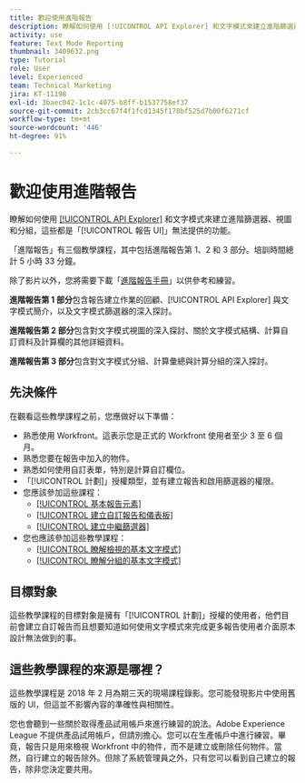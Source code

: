 ```yaml
---
title: 歡迎使用進階報告
description: 瞭解如何使用 [!UICONTROL API Explorer] 和文字模式來建立進階篩選器、視圖和分組，這些均是「[!UICONTROL 報告 UI]」無法提供的功能。
activity: use
feature: Text Mode Reporting
thumbnail: 3409632.png
type: Tutorial
role: User
level: Experienced
team: Technical Marketing
jira: KT-11198
exl-id: 3baec042-1c1c-4075-b8ff-b1537758ef37
source-git-commit: 2cb3cc67f4f1fcd1345f178bf525d7b00f6271cf
workflow-type: tm+mt
source-wordcount: '446'
ht-degree: 91%

---
```


# 歡迎使用進階報告

瞭解如何使用 [[!UICONTROL API Explorer]](https://developer.adobe.com/workfront/api-explorer/) 和文字模式來建立進階篩選器、視圖和分組，這些都是「[!UICONTROL 報告 UI]」無法提供的功能。

「進階報告」有三個教學課程，其中包括進階報告第 1、2 和 3 部分。培訓時間總計 5 小時 33 分鐘。

除了影片以外，您將需要下載「[進階報告手冊](/help/assets/advanced-reporting-manual.pdf)」以供參考和練習。

**進階報告第 1 部分**&#x200B;包含報告建立作業的回顧、[!UICONTROL API Explorer] 與文字模式簡介，以及文字模式篩選器的深入探討。

**進階報告第 2 部分**&#x200B;包含對文字模式視圖的深入探討、關於文字模式結構、計算自訂資料及計算欄的其他詳細資料。

**進階報告第 3 部分**&#x200B;包含對文字模式分組、計算彙總與計算分組的深入探討。

## 先決條件

在觀看這些教學課程之前，您應做好以下準備：

* 熟悉使用 Workfront。這表示您是正式的 Workfront 使用者至少 3 至 6 個月。
* 熟悉您要在報告中加入的物件。
* 熟悉如何使用自訂表單，特別是計算自訂欄位。
* 「[!UICONTROL 計劃]」授權類型，並有建立報告和啟用篩選器的權限。
* 您應該參加這些課程：
   * [[!UICONTROL 基本報告元素]](https://experienceleague.adobe.com/docs/courses/using/workfront-u-1-2022-1-reporting.html)
   * [[!UICONTROL 建立自訂報告和儀表板]](https://experienceleague.adobe.com/docs/courses/using/workfront-u-1-2022-3-reporting.html)
   * [[!UICONTROL 建立中繼篩選器]](https://experienceleague.adobe.com/docs/courses/using/workfront-u-1-2022-2-reporting.html)
* 您也應該參加這些教學課程：
   * [[!UICONTROL 瞭解檢視的基本文字模式]](https://experienceleague.adobe.com/docs/workfront-learn/tutorials-workfront/reporting/intermediate-reporting/basic-text-mode-for-views.html?lang=zh-Hant)
   * [[!UICONTROL 瞭解分組的基本文字模式]](https://experienceleague.adobe.com/docs/workfront-learn/tutorials-workfront/reporting/intermediate-reporting/basic-text-mode-for-groupings.html?lang=zh-Hant)

## 目標對象

這些教學課程的目標對象是擁有「[!UICONTROL 計劃]」授權的使用者，他們目前會建立自訂報告而且想要知道如何使用文字模式來完成更多報告使用者介面原本設計無法做到的事。

## 這些教學課程的來源是哪裡？

這些教學課程是 2018 年 2 月為期三天的現場課程錄影。您可能發現影片中使用舊版的 UI，但這並不影響內容的準確性與相關性。

您也會聽到一些關於取得產品試用帳戶來進行練習的說法。Adobe Experience League 不提供產品試用帳戶，但請別擔心。您可以在生產帳戶中進行練習。畢竟，報告只是用來檢視 Workfront 中的物件，而不是建立或刪除任何物件。當然，自行建立的報告除外。但除了系統管理員之外，只有您可以看到自己建立的報告，除非您決定要共用。
